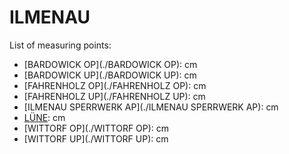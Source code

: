 # ILMENAU

List of measuring points:

* [BARDOWICK OP](./BARDOWICK OP): <Value topic="rivers/pegel-online/ILMENAU/BARDOWICK-OP/measurementValue"/> cm
* [BARDOWICK UP](./BARDOWICK UP): <Value topic="rivers/pegel-online/ILMENAU/BARDOWICK-UP/measurementValue"/> cm
* [FAHRENHOLZ OP](./FAHRENHOLZ OP): <Value topic="rivers/pegel-online/ILMENAU/FAHRENHOLZ-OP/measurementValue"/> cm
* [FAHRENHOLZ UP](./FAHRENHOLZ UP): <Value topic="rivers/pegel-online/ILMENAU/FAHRENHOLZ-UP/measurementValue"/> cm
* [ILMENAU SPERRWERK AP](./ILMENAU SPERRWERK AP): <Value topic="rivers/pegel-online/ILMENAU/ILMENAU-SPERRWERK-AP/measurementValue"/> cm
* [LÜNE](./LÜNE): <Value topic="rivers/pegel-online/ILMENAU/LUENE/measurementValue"/> cm
* [WITTORF OP](./WITTORF OP): <Value topic="rivers/pegel-online/ILMENAU/WITTORF-OP/measurementValue"/> cm
* [WITTORF UP](./WITTORF UP): <Value topic="rivers/pegel-online/ILMENAU/WITTORF-UP/measurementValue"/> cm
